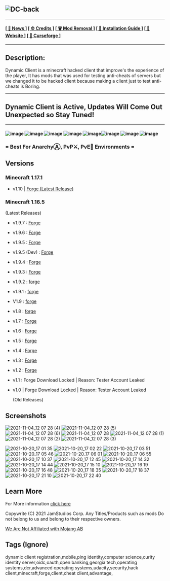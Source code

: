![DC-back](https://user-images.githubusercontent.com/88536910/140442808-6ac16371-573b-4160-b20c-59275a225002.jpg)
---------------------------------------
---------------------------------------
#### [[ 📝 News ]](https://adfoc.us/70081781369517) [[ ©️ Credits ]](https://adfoc.us/70081781687282) [[ 🗑️ Mod Removal ]](https://github.com/JamStudiosCorporation/Dynamic-Client/wiki/Mod-Removal) [[ 🔧 Installation Guide ]](https://adfoc.us/70081781345625) [[ 📄 Website ]](https://adfoc.us/70081781325836) [[ 🔨 Curseforge ]](https://adfoc.us/70081781345623)
---------------------------------------

## Description:
Dynamic Client is a minecraft hacked client that improve's the experience of the player, 
It has mods that was used for testing anti-cheats of servers but we changed it to be hacked client
because making a client just to test anti-cheats is Boring.

----------------------------------------------------------------
## Dynamic Client is Active, Updates Will Come Out Unexpected so Stay Tuned!

----------------------------------------------------------------
#### ![image](https://img.shields.io/github/downloads/JamStudiosCorporation/dynamic-client/total?color=blue&style=for-the-badge) ![image](https://img.shields.io/github/issues/JamStudiosCorporation/dynamic-client?color=yellow&style=for-the-badge) ![image](https://img.shields.io/github/issues-closed-raw/JamStudiosCorporation/dynamic-client?color=black&style=for-the-badge) ![image](https://img.shields.io/badge/Supported%20Versions-1.16.5%20%7C%201.17.1-green?style=for-the-badge&logo=https://avatars.githubusercontent.com/u/88536910?s=120&v=4) ![image](https://img.shields.io/badge/ModLoaer%20Support-Forge-orange?style=for-the-badge&logo=appveyor?logo=data:image/png;https://github.com/JamStudiosCorporation/Dynamic-Client/blob/main/.github/logo.minecraft.png)![image](https://img.shields.io/badge/License-(Custom)%20Attribution%20Non%20Commercial%20Sharealike%204.0%20International-purple?style=for-the-badge&logo=appveyor?link=https://github.com/JamStudiosCorporation/Dynamic-Client/blob/main/LICENSE.md?logo=data:) ![image](https://img.shields.io/github/commit-activity/w/JamStudiosCorporation/Dynamic-Client?style=for-the-badge) ![image](https://img.shields.io/github/stars/JamStudiosCorporation/Dynamic-Client?color=yellow&style=for-the-badge)

### <div align="center" font size="60"> 
###    = Best For AnarchyⒶ, PvP⚔️, PvE🔪 Environments =
### </div>

## Versions

### Minecraft 1.17.1
  - v1.10  | [Forge (Latest Release)](https://github.com/JamStudiosCorporation/dynamic-client/releases/tag/v1.10)
### Minecraft 1.16.5
  (Latest Releases)
  - v1.9.7 : [Forge](https://github.com/JamStudios/DynamicClient/releases/tag/v1.9.7)
  - v1.9.6 : [Forge](https://github.com/JamStudiosCorporation/Dynamic-Client/releases/tag/v1.9.6)
  - v1.9.5 : [Forge](https://github.com/JamStudiosCorporation/Dynamic-Client/releases/tag/v1.9.5)
  - v1.9.5 (Dev) : [Forge](https://github.com/JamStudiosCorporation/dynamic-client/releases/tag/v1.9.5-dev)
  - v1.9.4 : [Forge](https://github.com/JamStudiosCorporation/dynamic-client/releases/tag/v1.9.4)
  - v1.9.3 : [Forge](https://github.com/JamStudiosCorporation/dynamic-client/releases/tag/v1.9.3)
  - v1.9.2 : [forge](https://github.com/JamStudiosCorporation/dynamic-client/releases/tag/v1.9.2)
  - v1.9.1 : [forge](https://github.com/JamStudiosCorporation/dynamic-client/releases/tag/v1.9.1)
  - V1.9 : [forge](https://github.com/JamStudiosCorporation/dynamic-client/releases/tag/v1.9)
  - v1.8 : [forge](https://github.com/JamStudiosCorporation/dynamic-client/releases/tag/v1.8)
  - v1.7 : [Forge](https://github.com/JamStudiosCorporation/dynamic-client/releases/tag/v1.7)
  - v1.6 : [Forge](https://github.com/JamStudiosCorporation/dynamic-client/releases/tag/v1.6)
  - v1.5 : [Forge](https://github.com/JamStudiosCorporation/dynamic-client/releases/tag/v1.4)
  - v1.4 : [Forge](https://github.com/JamStudiosCorporation/dynamic-client/releases/tag/v1.4)
  - v1.3 : [Forge](https://github.com/JamStudiosCorporation/dynamic-client/releases/tag/v1.3) 
  - v1.2 : [Forge](https://github.com/JamStudiosCorporation/dynamic-client/releases/tag/v1.2)
  - v1.1 : Forge 
  Download Locked | Reason: Tester Account Leaked
  - v1.0 | Forge 
  Download Locked | Reason: Tester Account Leaked
  
    (Old Releases)

## Screenshots
![2021-11-04_12 07 28 (4)](https://user-images.githubusercontent.com/88536910/140633155-5ba9fef8-3761-4b14-8d0e-22b212ea724d.jpg)
![2021-11-04_12 07 28 (5)](https://user-images.githubusercontent.com/88536910/140633156-b944f59c-8881-4db9-889e-21a0b2067622.jpg)
![2021-11-04_12 07 28 (6)](https://user-images.githubusercontent.com/88536910/140633158-97daa1da-d19d-493d-930c-e4a41a9596c8.jpg)
![2021-11-04_12 07 28](https://user-images.githubusercontent.com/88536910/140633159-e4b92ede-69fd-47b3-854d-0fd6301cb9a0.jpg)
![2021-11-04_12 07 28 (1)](https://user-images.githubusercontent.com/88536910/140633160-a32759c5-8a07-42f9-85ae-22b7f6ccfe2d.jpg)
![2021-11-04_12 07 28 (2)](https://user-images.githubusercontent.com/88536910/140633161-4a62b506-bd90-436d-b2d0-9a99cf218801.jpg)
![2021-11-04_12 07 28 (3)](https://user-images.githubusercontent.com/88536910/140633162-831aec5b-cdb5-4360-9325-028110f36faa.jpg)

![2021-10-20_17 01 35](https://user-images.githubusercontent.com/88536910/138067217-8bbdefe4-efc0-47f0-b241-3882b6cf4940.png)
![2021-10-20_17 02 22](https://user-images.githubusercontent.com/88536910/138067227-d154bcab-a051-4ca0-85c1-8d8ab59c4b36.png)
![2021-10-20_17 03 51](https://user-images.githubusercontent.com/88536910/138067230-eb8f7a14-6825-4f55-bac3-0594ee752fff.png)
![2021-10-20_17 05 46](https://user-images.githubusercontent.com/88536910/138067233-c341cae6-19f3-4a0f-afa5-27abdf16db5d.png)
![2021-10-20_17 06 01](https://user-images.githubusercontent.com/88536910/138067235-253ea015-b613-44c9-a29b-1313d6dbb2b3.png)
![2021-10-20_17 06 55](https://user-images.githubusercontent.com/88536910/138067237-01824c5f-26fb-4f80-8f50-89292238de1b.png)
![2021-10-20_17 10 37](https://user-images.githubusercontent.com/88536910/138067246-a500a7db-faf9-4092-a77c-db30683acbca.png)
![2021-10-20_17 12 45](https://user-images.githubusercontent.com/88536910/138067248-bcbd1298-b4c8-4920-ac4b-1c89183f247e.png)
![2021-10-20_17 14 32](https://user-images.githubusercontent.com/88536910/138067252-161278ad-4972-45a5-8551-6a7ebff68b54.png)
![2021-10-20_17 14 44](https://user-images.githubusercontent.com/88536910/138067259-b15a1f72-72bc-4be1-946f-a76cac4e8d6c.png)
![2021-10-20_17 15 10](https://user-images.githubusercontent.com/88536910/138067263-a6727dea-b0a0-4def-b9c5-e04b417257ef.png)
![2021-10-20_17 16 19](https://user-images.githubusercontent.com/88536910/138067265-e7315f23-ec6e-4c3c-a43b-15f6ab77ae89.png)
![2021-10-20_17 16 48](https://user-images.githubusercontent.com/88536910/138067267-a0a7c80a-508f-4050-9a98-70163ffc1a14.png)
![2021-10-20_17 18 35](https://user-images.githubusercontent.com/88536910/138067270-238876d8-6698-41e5-9d2f-38244d2193e1.png)
![2021-10-20_17 18 37](https://user-images.githubusercontent.com/88536910/138067276-829acc88-4f2d-40d2-a285-fc8396b4f91b.png)
![2021-10-20_17 21 10](https://user-images.githubusercontent.com/88536910/138067277-d24c8e45-b39e-452f-938c-5becd2219fcf.png)
![2021-10-20_17 22 40](https://user-images.githubusercontent.com/88536910/138067279-fa09e61f-706c-4d0c-82e2-4c7c0fde0b78.png)


## Learn More
For More information [click here](https://sites.google.com/view/dynamic-client)

Copywrite (C) 2021 JamStudios Corp.
Any Titles/Products such as mods Do not belong to us and belong to their respective owners.

[We Are Not Affiliated with Mojang AB](https://account.mojang.com/documents/minecraft_eula)

## Tags (Ignore)
dynamic client registration,mobile,ping identity,computer science,curity identity server,oidc,oauth,open banking,georgia tech,operating systems,dcr,advanced operating systems,udacity,security,hack client,minecraft,forge,client,cheat client,advantage,
